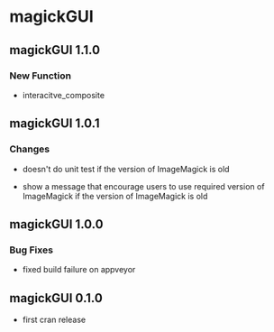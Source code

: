 # magickGUI

## magickGUI 1.1.0

### New Function

* interacitve_composite

## magickGUI 1.0.1

### Changes

* doesn't do unit test if the version of ImageMagick is old

* show a message that encourage users to use required version of ImageMagick if the version of ImageMagick is old

## magickGUI 1.0.0

### Bug Fixes

* fixed build failure on appveyor

## magickGUI 0.1.0

* first cran release